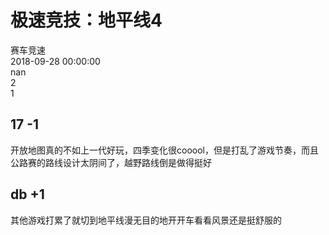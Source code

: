 



# 极速竞技：地平线4
  
赛车竞速  
2018-09-28 00:00:00  
nan  
2  
1
## 17 -1


开放地图真的不如上一代好玩，四季变化很cooool，但是打乱了游戏节奏，而且公路赛的路线设计太阴间了，越野路线倒是做得挺好
##  db +1 


 其他游戏打累了就切到地平线漫无目的地开开车看看风景还是挺舒服的 